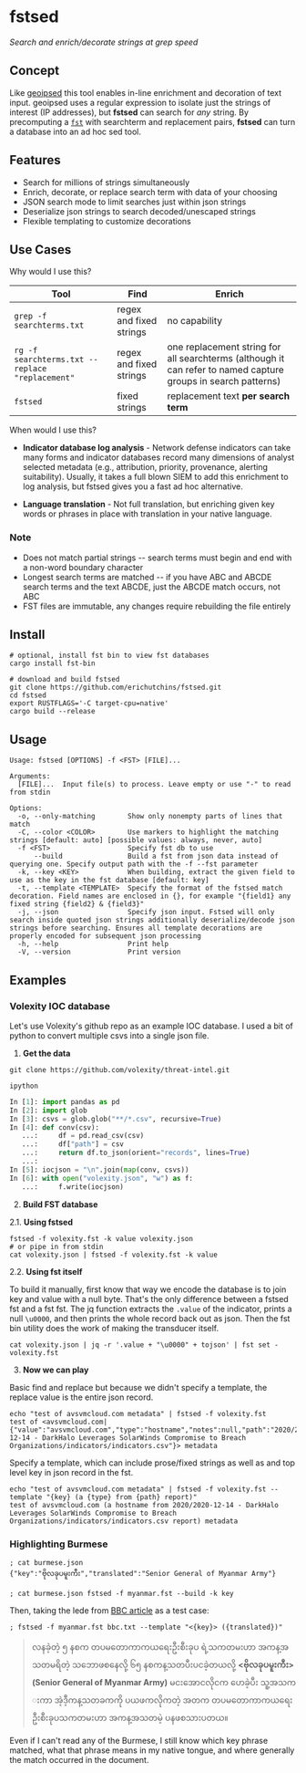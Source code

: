 # fstsed

*Search and enrich/decorate strings at grep speed*

## Concept

Like [geoipsed](https://github.com/erichutchins/geoipsed) this tool enables in-line enrichment and decoration of text input. geoipsed uses a regular expression to isolate just the strings of interest (IP addresses), but **fstsed** can search for _any_ string. By precomputing a [`fst`](https://blog.burntsushi.net/transducers/) with searchterm and replacement pairs, **fstsed** can turn a database into an ad hoc sed tool.  

## Features
- Search for millions of strings simultaneously
- Enrich, decorate, or replace search term with data of your choosing
- JSON search mode to limit searches just within json strings
- Deserialize json strings to search decoded/unescaped strings
- Flexible templating to customize decorations

## Use Cases

Why would I use this? 

| Tool | Find | Enrich |
| --- | --- | --- |
| `grep -f searchterms.txt` | regex and fixed strings | no capability |
| `rg -f searchterms.txt --replace "replacement"` | regex and fixed strings | one replacement string for all searchterms (although it can refer to named capture groups in search patterns) |
| `fstsed` | fixed strings | replacement text **per search term** | 

When would I use this?

- **Indicator database log analysis** - Network defense indicators can take many forms and indicator databases record many dimensions of analyst selected metadata (e.g., attribution, priority, provenance, alerting suitability). Usually, it takes a full blown SIEM to add this enrichment to log analysis, but fstsed gives you a fast ad hoc alternative.

- **Language translation** - Not full translation, but enriching given key words or phrases in place with translation in your native language.

### Note
- Does not match partial strings -- search terms must begin and end with a non-word boundary character
- Longest search terms are matched -- if you have ABC and ABCDE search terms and the text ABCDE, just the ABCDE match occurs, not ABC
- FST files are immutable, any changes require rebuilding the file entirely

## Install

```
# optional, install fst bin to view fst databases
cargo install fst-bin

# download and build fstsed
git clone https://github.com/erichutchins/fstsed.git
cd fstsed
export RUSTFLAGS='-C target-cpu=native'
cargo build --release
```

## Usage 

```
Usage: fstsed [OPTIONS] -f <FST> [FILE]...

Arguments:
  [FILE]...  Input file(s) to process. Leave empty or use "-" to read from stdin

Options:
  -o, --only-matching        Show only nonempty parts of lines that match
  -C, --color <COLOR>        Use markers to highlight the matching strings [default: auto] [possible values: always, never, auto]
  -f <FST>                   Specify fst db to use
      --build                Build a fst from json data instead of querying one. Specify output path with the -f --fst parameter
  -k, --key <KEY>            When building, extract the given field to use as the key in the fst database [default: key]
  -t, --template <TEMPLATE>  Specify the format of the fstsed match decoration. Field names are enclosed in {}, for example "{field1} any fixed string {field2} & {field3}"
  -j, --json                 Specify json input. Fstsed will only search inside quoted json strings additionally deserialize/decode json strings before searching. Ensures all template decorations are properly encoded for subsequent json processing
  -h, --help                 Print help
  -V, --version              Print version
```

## Examples

### Volexity IOC database

Let's use Volexity's github repo as an example IOC database. I used a bit of python to convert multiple csvs into a single json file.

1. **Get the data**
```
git clone https://github.com/volexity/threat-intel.git

ipython
```

```python
In [1]: import pandas as pd
In [2]: import glob
In [3]: csvs = glob.glob("**/*.csv", recursive=True)
In [4]: def conv(csv):
   ...:     df = pd.read_csv(csv)
   ...:     df["path"] = csv
   ...:     return df.to_json(orient="records", lines=True)
   ...: 
In [5]: iocjson = "\n".join(map(conv, csvs))
In [6]: with open("volexity.json", "w") as f:
   ...:     f.write(iocjson)
```

2. **Build FST database**

2.1. **Using fstsed**

```
fstsed -f volexity.fst -k value volexity.json
# or pipe in from stdin
cat volexity.json | fstsed -f volexity.fst -k value 
```

2.2. **Using fst itself**

To build it manually, first know that way we encode the database is to join key and value with a null byte. That's the only difference between a fstsed fst and a fst fst. The jq function extracts the `.value` of the indicator, prints a null `\u0000`, and then prints the whole record back out as json. Then the fst bin utility does the work of making the transducer itself.

```
cat volexity.json | jq -r '.value + "\u0000" + tojson' | fst set - volexity.fst
```

3. **Now we can play**

Basic find and replace but because we didn't specify a template, the replace value is the entire json record.

```
echo "test of avsvmcloud.com metadata" | fstsed -f volexity.fst 
test of <avsvmcloud.com|{"value":"avsvmcloud.com","type":"hostname","notes":null,"path":"2020/2020-12-14 - DarkHalo Leverages SolarWinds Compromise to Breach Organizations/indicators/indicators.csv"}> metadata
```

Specify a template, which can include prose/fixed strings as well as and top level key in json record in the fst.

```
echo "test of avsvmcloud.com metadata" | fstsed -f volexity.fst --template "{key} (a {type} from {path} report)"
test of avsvmcloud.com (a hostname from 2020/2020-12-14 - DarkHalo Leverages SolarWinds Compromise to Breach Organizations/indicators/indicators.csv report) metadata
```

### Highlighting Burmese

```
; cat burmese.json
{"key":"ဗိုလခုပမူးကီး","translated":"Senior General of Myanmar Army"}

; cat burmese.json fstsed -f myanmar.fst --build -k key
```

Then, taking the lede from [BBC article](https://www.bbc.com/burmese/burma-57432310) as a test case:

```
; fstsed -f myanmar.fst bbc.txt --template "<{key}> ({translated})"
```

> လနခဲ့တဲ့ ၅ နစက တပမတောကာကယရေးဦးစီးခုပ ရဲ့သကတမးဟာ အကန့အသတမရိတဲ့ သဘောဖစနေလို့ ၆၅ နစကန့သတပီးပငခဲ့တယလို့ **<ဗိုလခုပမူးကီး> (Senior General of Myanmar Army)** မငးအောငလိုငက ပောခဲ့ပီး သူ့အသက းကာ အဲ့ဒီ့ကန့သတခကကို ပယဖကလိုကတဲ့ အတက တပမတောကာကယရေးဦးစီးခုပသကတမးဟာ အကန့အသတမဲ့ ပနဖစသားပတယ။

Even if I can't read any of the Burmese, I still know which key phrase matched, what that phrase means in my native tongue, and where generally the match occurred in the document.


